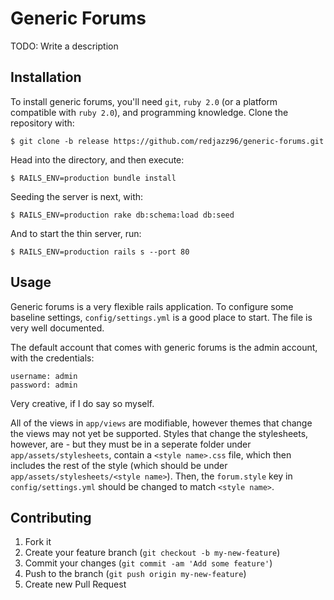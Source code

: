 # Generic Forums
TODO: Write a description

## Installation

To install generic forums, you'll need `git`, `ruby 2.0` (or a platform
compatible with `ruby 2.0`), and programming knowledge.  Clone the
repository with:

    $ git clone -b release https://github.com/redjazz96/generic-forums.git

Head into the directory, and then execute:

    $ RAILS_ENV=production bundle install

Seeding the server is next, with:

    $ RAILS_ENV=production rake db:schema:load db:seed

And to start the thin server, run:

    $ RAILS_ENV=production rails s --port 80

## Usage

Generic forums is a very flexible rails application.  To configure
some baseline settings, `config/settings.yml` is a good place to
start.  The file is very well documented.

The default account that comes with generic forums is the admin
account, with the credentials:

    username: admin
    password: admin

Very creative, if I do say so myself.

All of the views in `app/views` are modifiable, however themes that
change the views may not yet be supported.  Styles that change the
stylesheets, however, are - but they must be in a seperate folder
under `app/assets/stylesheets`, contain a `<style name>.css` file,
which then includes the rest of the style (which should be under
`app/assets/stylesheets/<style name>`).  Then, the `forum.style` key
in `config/settings.yml` should be changed to match `<style name>`.

## Contributing

1. Fork it
2. Create your feature branch (`git checkout -b my-new-feature`)
3. Commit your changes (`git commit -am 'Add some feature'`)
4. Push to the branch (`git push origin my-new-feature`)
5. Create new Pull Request
